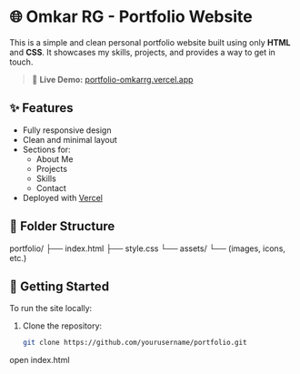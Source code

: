 # 🌐 Omkar RG - Portfolio Website

This is a simple and clean personal portfolio website built using only **HTML** and **CSS**. It showcases my skills, projects, and provides a way to get in touch.

> 🔗 **Live Demo:** [portfolio-omkarrg.vercel.app](https://portfolio-omkarrg.vercel.app)

## ✨ Features

- Fully responsive design
- Clean and minimal layout
- Sections for:
  - About Me
  - Projects
  - Skills
  - Contact
- Deployed with [Vercel](https://vercel.com)

## 📁 Folder Structure
portfolio/
├── index.html
├── style.css
└── assets/
└── (images, icons, etc.)

## 🚀 Getting Started

To run the site locally:

1. Clone the repository:
   ```bash
   git clone https://github.com/yourusername/portfolio.git
open index.html
